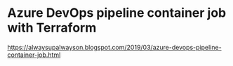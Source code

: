 # Azure DevOps pipeline container job with Terraform

https://alwaysupalwayson.blogspot.com/2019/03/azure-devops-pipeline-container-job.html
